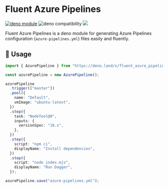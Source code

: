 # Fluent Azure Pipelines

[![deno module](https://shield.deno.dev/x/fluent_azure_pipelines)](https://deno.land/x/fluent_azure_pipelines)
![deno compatibility](https://shield.deno.dev/deno/^1.34)
[![](https://img.shields.io/codecov/c/gh/tsirysndr/fluent-azure-pipelines)](https://codecov.io/gh/tsirysndr/fluent-azure-pipelines)

Fluent Azure Pipelines is a deno module for generating Azure Pipelines configuration (`azure-pipelines.yml`) files easily and fluently.

## 🚀 Usage

```typescript
import { AzurePipeline } from "https://deno.land/x/fluent_azure_pipeline/mod.ts";

const azurePipeline = new AzurePipeline();

azurePipeline
  .trigger(["master"])
  .pool({
    name: "Default",
    vmImage: "ubuntu-latest",
  })
  .step({
    task: "NodeTool@0",
    inputs: {
      versionSpec: "18.x",
    },
  })
  .step({
    script: "npm ci",
    displayName: "Install dependencies",
  })
  .step({
    script: "node index.mjs",
    displayName: "Run Dagger",
  });

azurePipeline.save("azure-pipelines.yml");
```
